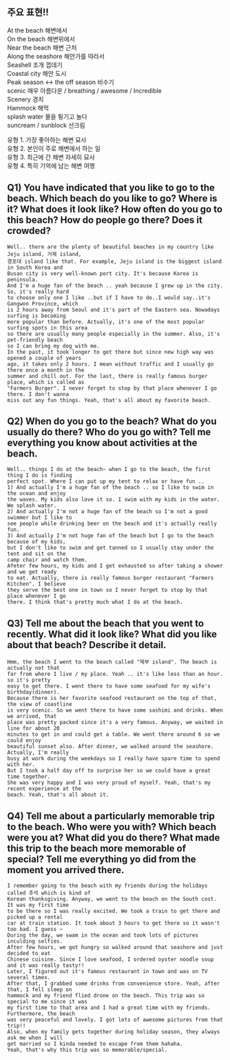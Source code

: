## 주요 표현!!
At the beach 해변에서  
On the beach 해변위에서  
Near the beach 해변 근처  
Along the seashore 해안가를 따라서  
Seashell 조개 껍데기  
Coastal city 해안 도시  
Peak season ↔ the off season 비수기  
scenic 매우 아름다운 / breathing / awesome / Incredible  
Scenery 경치  
Hammock 해먹  
splash water 물을 튕기고 놀다  
suncream / sunblock 선크림  

유형 1. 가장 좋아하는 해변 묘사  
유형 2. 본인이 주로 해변에서 하는 일  
유형 3. 최근에 간 해변 자세히 묘사  
유형 4. 특히 기억에 남는 해변 여행  
## Q1) You have indicated that you like to go to the beach. Which beach do you like to go? Where is it?  What does it look like? How often do you go to this beach? How do people go there? Does it crowded?
```
Well.. there are the plenty of beautiful beaches in my country like Jeju island, 거제 island,  
경포대 island like that. For example, Jeju island is the biggest island in South Korea and  
Busan city is very well-known port city. It's because Korea is peninsula.  
And I'm a huge fan of the beach .. yeah because I grew up in the city. So, it's really hard  
to choose only one I like ..but if I have to do..I would say..it's Gangwon Province, which  
is 2 hours away from Seoul and it's part of the Eastern sea. Nowadays surfing is becoming  
more popular than before. Actually, it's one of the most popular surfing spots in this area  
so there are usually many people especially in the summer. Also, it's pet-friendly beach  
so I can bring my dog with me.  
In the past, it took longer to get there but since new high way was opened a couple of years  
ago, it takes only 2 hours. I mean without traffic and I usually go there once a month in the  
summer and chill out. For the last, there is really famous burger place, which is called as  
"Farmers Burger". I never forget to stop by that place whenever I go there. I don't wanna  
miss out any fun things. Yeah, that's all about my favorite beach.
```
## Q2) When do you go to the beach? What do you usually do there? Who do you go with? Tell me everything you know about activities at the beach.
```
Well.. things I do at the beach~ when I go to the beach, the first thing I do is finding  
perfect spot. Where I can put up my tent to relax or have fun ..  
1) And actually I'm a huge fan of the beach .. so I like to swim in the ocean and enjoy  
the waves. My kids also love it so. I swim with my kids in the water. We splash water.  
2) And actually I'm not a huge fan of the beach so I'm not a good swimmer but I like to  
see people while drinking beer on the beach and it's actually really fun.  
3) And actually I'm not huge fan of the beach but I go to the beach because of my kids,  
but I don't like to swim and get tanned so I usually stay under the tent and sit on the  
camp chair and watch them.  
Afeter few hours, my kids and I get exhausted so after taking a shower and we get ready  
to eat. Actually, there is really famous burger restaurant "Farmers Kitchen". I believe  
they serve the best one in town so I never forget to stop by that place whenever I go  
there. I think that's pretty much what I do at the beach.
```
## Q3) Tell me about the beach that you went to recently. What did it look like? What did you like about that beach? Describe it detail.
```
Hmm, the beach I went to the beach called "제부 island". The beach is actually not that  
far from where I live / my place. Yeah .. it's like less than an hour. so it's pretty  
easy to get there. I went there to have some seafood for my wife's birthday(dinner).  
Because there is her favorite seafood restaurant on the top of that, the view of coastline  
is very scenic. So we went there to have some sashimi and drinks. When we arrived, that  
place was pretty packed since it's a very famous. Anyway, we waited in line for about 20  
minutes to get in and could get a table. We went there around 6 so we could enjoy  
beautiful sunset also. After dinner, we walked around the seashore. Actually, I'm really  
busy at work during the weekdays so I really have spare time to spend with her.  
But I took a half day off to surprise her so we could have a great time together.  
She was very happy and I was very proud of myself. Yeah, that's my recent experience at the  
beach. Yeah, that's all about it.
```
## Q4) Tell me about a particularly memorable trip to the beach. Who were you with? Which beach were you at? What did you do there? What made this trip to the beach more memorable of special? Tell me everything yo did from the moment you arrived there.
```
I remember going to the beach with my friends during the holidays called 추석 which is kind of  
Korean thanksgiving. Anyway, we went to the beach on the South cost. It was my first time  
to be there so I was really excited. We took a train to get there and picked up a rental  
car at train station. It took about 3 hours to get there so it wasn't too bad. I guess ~  
During the day, we swam in the ocean and took lots of pictures inculding selfies.  
After few hours, we got hungry so walked around that seashore and just decided to eat  
Chinese cuisine. Since I love seafood, I ordered oyster noodle soup and it was really tasty!!  
Later, I figured out it's famous restaurant in town and was on TV several times.  
After that, I grabbed some drinks from convenience store. Yeah, after that, I fell sleep on  
hammock and my friend flied drone on the beach. This trip was so special to me since it was  
my first time to that area and I had a great time with my friends. Furthermore, the beach  
was very peaceful and lovely. I got lots of awesome pictures from that trip!!  
Also, when my family gets together during holiday season, they always ask me when I will  
get married so I kinda needed to escape from them hahaha.  
Yeah, that's why this trip was so memorable/special.
```
